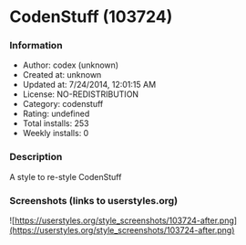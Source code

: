 # CodenStuff (103724)

### Information
- Author: codex (unknown)
- Created at: unknown
- Updated at: 7/24/2014, 12:01:15 AM
- License: NO-REDISTRIBUTION
- Category: codenstuff
- Rating: undefined
- Total installs: 253
- Weekly installs: 0


### Description
A style to re-style CodenStuff


### Screenshots (links to userstyles.org)
![https://userstyles.org/style_screenshots/103724-after.png](https://userstyles.org/style_screenshots/103724-after.png)


